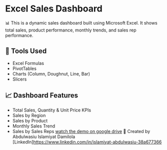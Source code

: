 # Excel Sales Dashboard

📊 This is a dynamic sales dashboard built using Microsoft Excel. It shows total sales, product performance, monthly trends, and sales rep performance.

## 🔧 Tools Used
- Excel Formulas
- PivotTables
- Charts (Column, Doughnut, Line, Bar)
- Slicers

## 📈 Dashboard Features
- Total Sales, Quantity & Unit Price KPIs
- Sales by Region
- Sales by Product
- Monthly Sales Trend
- Sales by Sales Reps
  [watch the demo on google drive](https://drive.google.com/file/d/1yOsjhBgZjSSgPlU1DplyDZSQh7otmB66/view?usp=drivesdk)
👤 Created by Abdulwasiu Islamiyat Damilola  
[LinkedIn]https://www.linkedin.com/in/islamiyat-abdulwasiu-38a677366
